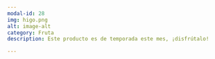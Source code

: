 ```yaml
---
modal-id: 28
img: higo.png
alt: image-alt
category: Fruta
description: Este producto es de temporada este mes, ¡disfrútalo!

---
```

